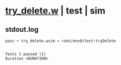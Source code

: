 # [try_delete.w](../../../../../../examples/tests/sdk_tests/bucket/try_delete.w) | test | sim

## stdout.log
```log
pass ─ try_delete.wsim » root/env0/test:tryDelete
 
 
Tests 1 passed (1)
Duration <DURATION>
```

